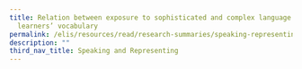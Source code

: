 ```yaml
---
title: Relation between exposure to sophisticated and complex language and
  learners’ vocabulary
permalink: /elis/resources/read/research-summaries/speaking-representing/relation-complex-language-vocabulary/
description: ""
third_nav_title: Speaking and Representing
---
```

